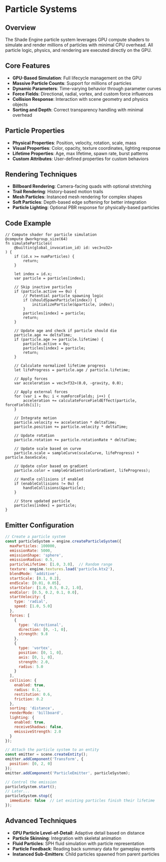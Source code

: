 # Particle Systems

## Overview
The Shade Engine particle system leverages GPU compute shaders to simulate and render millions of particles with minimal CPU overhead. All particle logic, physics, and rendering are executed directly on the GPU.

## Core Features
- **GPU-Based Simulation**: Full lifecycle management on the GPU
- **Massive Particle Counts**: Support for millions of particles
- **Dynamic Parameters**: Time-varying behavior through parameter curves
- **Force Fields**: Directional, radial, vortex, and custom force influences
- **Collision Response**: Interaction with scene geometry and physics objects
- **Sorting and Depth**: Correct transparency handling with minimal overhead

## Particle Properties
- **Physical Properties**: Position, velocity, rotation, scale, mass
- **Visual Properties**: Color, opacity, texture coordinates, lighting response
- **Lifetime Properties**: Age, max lifetime, spawn rate, burst patterns
- **Custom Attributes**: User-defined properties for custom behaviors

## Rendering Techniques
- **Billboard Rendering**: Camera-facing quads with optional stretching
- **Trail Rendering**: History-based motion trails
- **Mesh Particles**: Instanced mesh rendering for complex shapes
- **Soft Particles**: Depth-based edge softening for better integration
- **Particle Lighting**: Optional PBR response for physically-based particles

## Code Example
```wgsl
// Compute shader for particle simulation
@compute @workgroup_size(64)
fn simulateParticles(
    @builtin(global_invocation_id) id: vec3<u32>
) {
    if (id.x >= numParticles) {
        return;
    }
    
    let index = id.x;
    var particle = particles[index];
    
    // Skip inactive particles
    if (particle.active == 0u) {
        // Potential particle spawning logic
        if (shouldSpawnParticle(index)) {
            initializeParticle(&particle, index);
        }
        particles[index] = particle;
        return;
    }
    
    // Update age and check if particle should die
    particle.age += deltaTime;
    if (particle.age >= particle.lifetime) {
        particle.active = 0u;
        particles[index] = particle;
        return;
    }
    
    // Calculate normalized lifetime progress
    let lifeProgress = particle.age / particle.lifetime;
    
    // Apply forces
    var acceleration = vec3<f32>(0.0, -gravity, 0.0);
    
    // Apply external forces
    for (var i = 0u; i < numForceFields; i++) {
        acceleration += calculateForceFieldEffect(particle, forceFields[i]);
    }
    
    // Integrate motion
    particle.velocity += acceleration * deltaTime;
    particle.position += particle.velocity * deltaTime;
    
    // Update rotation
    particle.rotation += particle.rotationRate * deltaTime;
    
    // Update scale based on curve
    particle.scale = sampleCurve(scaleCurve, lifeProgress) * particle.baseScale;
    
    // Update color based on gradient
    particle.color = sampleGradient(colorGradient, lifeProgress);
    
    // Handle collisions if enabled
    if (enableCollisions != 0u) {
        handleCollisions(&particle);
    }
    
    // Store updated particle
    particles[index] = particle;
}
```

## Emitter Configuration
```javascript
// Create a particle system
const particleSystem = engine.createParticleSystem({
  maxParticles: 100000,
  emissionRate: 5000,
  emissionShape: 'sphere',
  emissionRadius: 0.5,
  particleLifetime: [1.0, 3.0],  // Random range
  texture: engine.textures.load('particle.ktx2'),
  blendMode: 'additive',
  startScale: [0.1, 0.2],
  endScale: [0.01, 0.05],
  startColor: [1.0, 0.5, 0.2, 1.0],
  endColor: [0.5, 0.2, 0.1, 0.0],
  startVelocity: {
    type: 'radial',
    speed: [1.0, 5.0]
  },
  forces: [
    {
      type: 'directional',
      direction: [0, -1, 0],
      strength: 9.8
    },
    {
      type: 'vortex',
      position: [0, 1, 0],
      axis: [0, 1, 0],
      strength: 2.0,
      radius: 5.0
    }
  ],
  collision: {
    enabled: true,
    radius: 0.1,
    restitution: 0.6,
    friction: 0.2
  },
  sorting: 'distance',
  renderMode: 'billboard',
  lighting: {
    enabled: true,
    receiveShadows: false,
    emissiveStrength: 2.0
  }
});

// Attach the particle system to an entity
const emitter = scene.createEntity();
emitter.addComponent('Transform', {
  position: [0, 2, 0]
});
emitter.addComponent('ParticleEmitter', particleSystem);

// Control the emission
particleSystem.start();
// Later...
particleSystem.stop({
  immediate: false  // Let existing particles finish their lifetime
});
```

## Advanced Techniques
- **GPU Particle Level-of-Detail**: Adaptive detail based on distance
- **Particle Skinning**: Integration with skeletal animation
- **Fluid Particles**: SPH fluid simulation with particle representation
- **Particle Feedback**: Reading back summary data for gameplay events
- **Instanced Sub-Emitters**: Child particles spawned from parent particles
